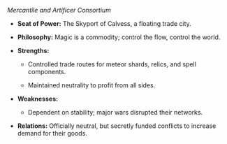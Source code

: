 _Mercantile and Artificer Consortium_

- **Seat of Power:** The Skyport of Calvess, a floating trade city.
    
- **Philosophy:** Magic is a commodity; control the flow, control the world.
    
- **Strengths:**
    
    - Controlled trade routes for meteor shards, relics, and spell components.
        
    - Maintained neutrality to profit from all sides.
        
- **Weaknesses:**
    
    - Dependent on stability; major wars disrupted their networks.
        
- **Relations:** Officially neutral, but secretly funded conflicts to increase demand for their goods.